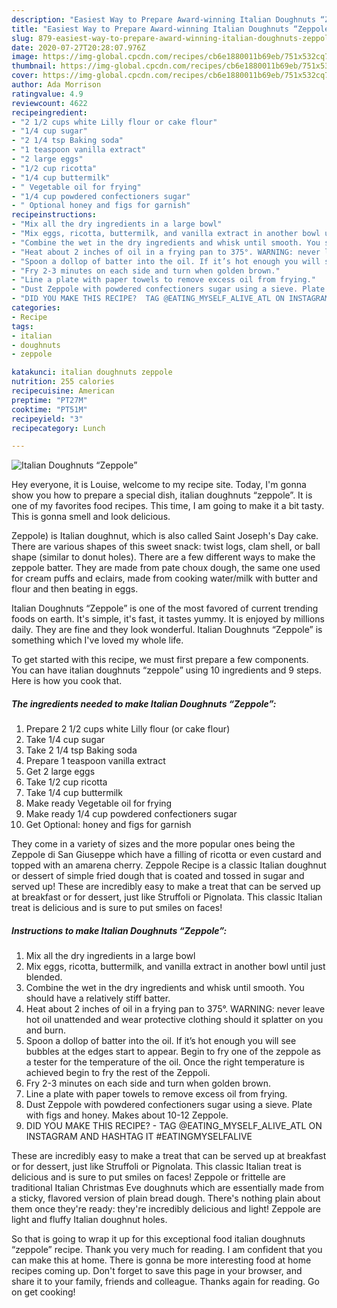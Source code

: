 ```yaml
---
description: "Easiest Way to Prepare Award-winning Italian Doughnuts “Zeppole”"
title: "Easiest Way to Prepare Award-winning Italian Doughnuts “Zeppole”"
slug: 879-easiest-way-to-prepare-award-winning-italian-doughnuts-zeppole
date: 2020-07-27T20:28:07.976Z
image: https://img-global.cpcdn.com/recipes/cb6e1880011b69eb/751x532cq70/italian-doughnuts-zeppole-recipe-main-photo.jpg
thumbnail: https://img-global.cpcdn.com/recipes/cb6e1880011b69eb/751x532cq70/italian-doughnuts-zeppole-recipe-main-photo.jpg
cover: https://img-global.cpcdn.com/recipes/cb6e1880011b69eb/751x532cq70/italian-doughnuts-zeppole-recipe-main-photo.jpg
author: Ada Morrison
ratingvalue: 4.9
reviewcount: 4622
recipeingredient:
- "2 1/2 cups white Lilly flour or cake flour"
- "1/4 cup sugar"
- "2 1/4 tsp Baking soda"
- "1 teaspoon vanilla extract"
- "2 large eggs"
- "1/2 cup ricotta"
- "1/4 cup buttermilk"
- " Vegetable oil for frying"
- "1/4 cup powdered confectioners sugar"
- " Optional honey and figs for garnish"
recipeinstructions:
- "Mix all the dry ingredients in a large bowl"
- "Mix eggs, ricotta, buttermilk, and vanilla extract in another bowl until just blended."
- "Combine the wet in the dry ingredients and whisk until smooth. You should have a relatively stiff batter."
- "Heat about 2 inches of oil in a frying pan to 375°. WARNING: never leave hot oil unattended and wear protective clothing should it splatter on you and burn."
- "Spoon a dollop of batter into the oil. If it’s hot enough you will see bubbles at the edges start to appear. Begin to fry one of the zeppole as a tester for the temperature of the oil. Once the right temperature is achieved begin to fry the rest of the Zeppoli."
- "Fry 2-3 minutes on each side and turn when golden brown."
- "Line a plate with paper towels to remove excess oil from frying."
- "Dust Zeppole with powdered confectioners sugar using a sieve. Plate with figs and honey. Makes about 10-12 Zeppole."
- "DID YOU MAKE THIS RECIPE?  TAG @EATING_MYSELF_ALIVE_ATL ON INSTAGRAM AND HASHTAG IT #EATINGMYSELFALIVE"
categories:
- Recipe
tags:
- italian
- doughnuts
- zeppole

katakunci: italian doughnuts zeppole 
nutrition: 255 calories
recipecuisine: American
preptime: "PT27M"
cooktime: "PT51M"
recipeyield: "3"
recipecategory: Lunch

---
```



![Italian Doughnuts “Zeppole”](https://img-global.cpcdn.com/recipes/cb6e1880011b69eb/751x532cq70/italian-doughnuts-zeppole-recipe-main-photo.jpg)

Hey everyone, it is Louise, welcome to my recipe site. Today, I'm gonna show you how to prepare a special dish, italian doughnuts “zeppole”. It is one of my favorites food recipes. This time, I am going to make it a bit tasty. This is gonna smell and look delicious.

Zeppole) is Italian doughnut, which is also called Saint Joseph&#39;s Day cake. There are various shapes of this sweet snack: twist logs, clam shell, or ball shape (similar to donut holes). There are a few different ways to make the zeppole batter. They are made from pate choux dough, the same one used for cream puffs and eclairs, made from cooking water/milk with butter and flour and then beating in eggs.

Italian Doughnuts “Zeppole” is one of the most favored of current trending foods on earth. It's simple, it's fast, it tastes yummy. It is enjoyed by millions daily. They are fine and they look wonderful. Italian Doughnuts “Zeppole” is something which I've loved my whole life.


To get started with this recipe, we must first prepare a few components. You can have italian doughnuts “zeppole” using 10 ingredients and 9 steps. Here is how you cook that.

<!--inarticleads1-->

##### The ingredients needed to make Italian Doughnuts “Zeppole”:

1. Prepare 2 1/2 cups white Lilly flour (or cake flour)
1. Take 1/4 cup sugar
1. Take 2 1/4 tsp Baking soda
1. Prepare 1 teaspoon vanilla extract
1. Get 2 large eggs
1. Take 1/2 cup ricotta
1. Take 1/4 cup buttermilk
1. Make ready  Vegetable oil for frying
1. Make ready 1/4 cup powdered confectioners sugar
1. Get  Optional: honey and figs for garnish


They come in a variety of sizes and the more popular ones being the Zeppole di San Giuseppe which have a filling of ricotta or even custard and topped with an amarena cherry. Zeppole Recipe is a classic Italian doughnut or dessert of simple fried dough that is coated and tossed in sugar and served up! These are incredibly easy to make a treat that can be served up at breakfast or for dessert, just like Struffoli or Pignolata. This classic Italian treat is delicious and is sure to put smiles on faces! 

<!--inarticleads2-->

##### Instructions to make Italian Doughnuts “Zeppole”:

1. Mix all the dry ingredients in a large bowl
1. Mix eggs, ricotta, buttermilk, and vanilla extract in another bowl until just blended.
1. Combine the wet in the dry ingredients and whisk until smooth. You should have a relatively stiff batter.
1. Heat about 2 inches of oil in a frying pan to 375°. WARNING: never leave hot oil unattended and wear protective clothing should it splatter on you and burn.
1. Spoon a dollop of batter into the oil. If it’s hot enough you will see bubbles at the edges start to appear. Begin to fry one of the zeppole as a tester for the temperature of the oil. Once the right temperature is achieved begin to fry the rest of the Zeppoli.
1. Fry 2-3 minutes on each side and turn when golden brown.
1. Line a plate with paper towels to remove excess oil from frying.
1. Dust Zeppole with powdered confectioners sugar using a sieve. Plate with figs and honey. Makes about 10-12 Zeppole.
1. DID YOU MAKE THIS RECIPE?  - TAG @EATING_MYSELF_ALIVE_ATL ON INSTAGRAM AND HASHTAG IT #EATINGMYSELFALIVE


These are incredibly easy to make a treat that can be served up at breakfast or for dessert, just like Struffoli or Pignolata. This classic Italian treat is delicious and is sure to put smiles on faces! Zeppole or frittelle are traditional Italian Christmas Eve doughnuts which are essentially made from a sticky, flavored version of plain bread dough. There&#39;s nothing plain about them once they&#39;re ready: they&#39;re incredibly delicious and light! Zeppole are light and fluffy Italian doughnut holes. 

So that is going to wrap it up for this exceptional food italian doughnuts “zeppole” recipe. Thank you very much for reading. I am confident that you can make this at home. There is gonna be more interesting food at home recipes coming up. Don't forget to save this page in your browser, and share it to your family, friends and colleague. Thanks again for reading. Go on get cooking!
